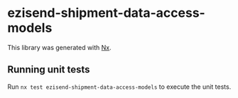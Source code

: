 # ezisend-shipment-data-access-models

This library was generated with [Nx](https://nx.dev).

## Running unit tests

Run `nx test ezisend-shipment-data-access-models` to execute the unit tests.
